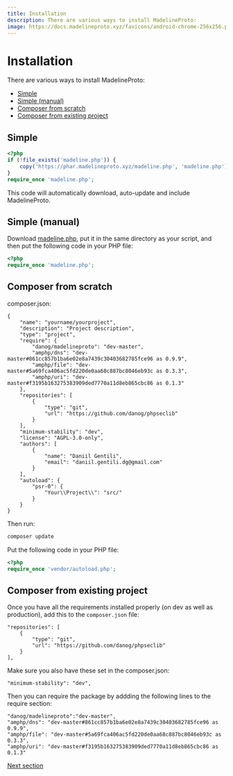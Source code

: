 ```yaml
---
title: Installation
description: There are various ways to install MadelineProto:
image: https://docs.madelineproto.xyz/favicons/android-chrome-256x256.png
---
```

# Installation

There are various ways to install MadelineProto:

* [Simple](#simple)
* [Simple (manual)](#simple-manual)
* [Composer from scratch](#composer-from-scratch)
* [Composer from existing project](#composer-from-existing-project)


## Simple

```php
<?php
if (!file_exists('madeline.php')) {
    copy('https://phar.madelineproto.xyz/madeline.php', 'madeline.php');
}
require_once 'madeline.php';
```

This code will automatically download, auto-update and include MadelineProto.


## Simple (manual)

Download [madeline.php](https://phar.madelineproto.xyz/madeline.php), put it in the same directory as your script, and then put the following code in your PHP file:
```php
<?php
require_once 'madeline.php';
```

## Composer from scratch

composer.json:
```
{
    "name": "yourname/yourproject",
    "description": "Project description",
    "type": "project",
    "require": {
        "danog/madelineproto": "dev-master",
        "amphp/dns": "dev-master#861cc857b1ba6e02e8a7439c30403682785fce96 as 0.9.9",
        "amphp/file": "dev-master#5a69fca406ac5fd220de0aa68c887bc8046eb93c as 0.3.3",
        "amphp/uri": "dev-master#f3195b163275383909ded7770a11d8eb865cbc86 as 0.1.3"
    },
    "repositories": [
        {
            "type": "git",
            "url": "https://github.com/danog/phpseclib"
        }
    ],
    "minimum-stability": "dev",
    "license": "AGPL-3.0-only",
    "authors": [
        {
            "name": "Daniil Gentili",
            "email": "daniil.gentili.dg@gmail.com"
        }
    ],
    "autoload": {
        "psr-0": {
            "Your\\Project\\": "src/"
        }
    }
}
```

Then run:
```bash
composer update
```

Put the following code in your PHP file:
```php
<?php
require_once 'vendor/autoload.php';
```

## Composer from existing project

Once you have all the requirements installed properly (on dev as well as production), add this to the ```composer.json``` file:

```
"repositories": [
    {
        "type": "git",
        "url": "https://github.com/danog/phpseclib"
    }
],
```

Make sure you also have these set in the composer.json:

```
"minimum-stability": "dev",
```

Then you can require the package by addding the following lines to the require section:

```
"danog/madelineproto":"dev-master",
"amphp/dns": "dev-master#861cc857b1ba6e02e8a7439c30403682785fce96 as 0.9.9",
"amphp/file": "dev-master#5a69fca406ac5fd220de0aa68c887bc8046eb93c as 0.3.3",
"amphp/uri": "dev-master#f3195b163275383909ded7770a11d8eb865cbc86 as 0.1.3"

```

<a href="https://docs.madelineproto.xyz/docs/UPDATES.html">Next section</a>
